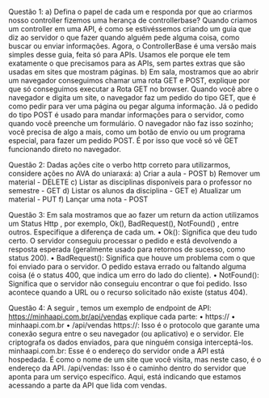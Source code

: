 Questão 1:
a) Defina o papel de cada um e responda por que ao criarmos nosso controller fizemos
uma herança de controllerbase?
Quando criamos um controller em uma API, é como se estivéssemos criando um guia que diz ao servidor o que fazer quando alguém pede alguma coisa, como buscar ou enviar informações.  Agora, o ControllerBase é uma versão mais simples desse guia, feita só para APIs. Usamos ele porque ele tem exatamente o que precisamos para as APIs, sem partes extras que são usadas em sites que mostram páginas.
b) Em sala, mostramos que ao abrir um navegador conseguimos chamar uma rota GET e
POST, explique por que só conseguimos executar a Rota GET no browser.  Quando você abre o navegador e digita um site, o navegador faz um pedido do tipo GET, que é como pedir para ver uma página ou pegar alguma informação.
Já o pedido do tipo POST é usado para mandar informações para o servidor, como quando você preenche um formulário. O navegador não faz isso sozinho; você precisa de algo a mais, como um botão de envio ou um programa especial, para fazer um pedido POST. É por isso que você só vê GET funcionando direto no navegador.



Questão 2:
Dadas ações cite o verbo http correto para utilizarmos, considere ações no AVA do uniaraxá:
a) Criar a aula - POST
b) Remover um material - DELETE
c) Listar as disciplinas disponíveis para o professor no semestre - GET
d) Listar os alunos da disciplina - GET
e) Atualizar um material - PUT
f) Lançar uma nota - POST



Questão 3: Em sala mostramos que ao fazer um return da action utilizamos um Status Http , por exemplo, Ok(), BadRequest(), NotFound() , entre outros. Especifique a diferença de cada um.
•  Ok(): Significa que deu tudo certo. O servidor conseguiu processar o pedido e está devolvendo a resposta esperada (geralmente usado para retornos de sucesso, como status 200).
•  BadRequest(): Significa que houve um problema com o que foi enviado para o servidor. O pedido estava errado ou faltando alguma coisa (é o status 400, que indica um erro do lado do cliente).
•  NotFound(): Significa que o servidor não conseguiu encontrar o que foi pedido. Isso acontece quando a URL ou o recurso solicitado não existe (status 404).

Questão 4: A seguir , temos um exemplo de endpoint de API: https://minhaapi.com.br/api/vendas explique cada parte: • https:// • minhaapi.com.br • /api/vendas
https://: Isso é o protocolo que garante uma conexão segura entre o seu navegador (ou aplicativo) e o servidor. Ele criptografa os dados enviados, para que ninguém consiga interceptá-los.
minhaapi.com.br: Esse é o endereço do servidor onde a API está hospedada. É como o nome de um site que você visita, mas neste caso, é o endereço da API.
/api/vendas: Isso é o caminho dentro do servidor que aponta para um serviço específico. Aqui, está indicando que estamos acessando a parte da API que lida com vendas.
